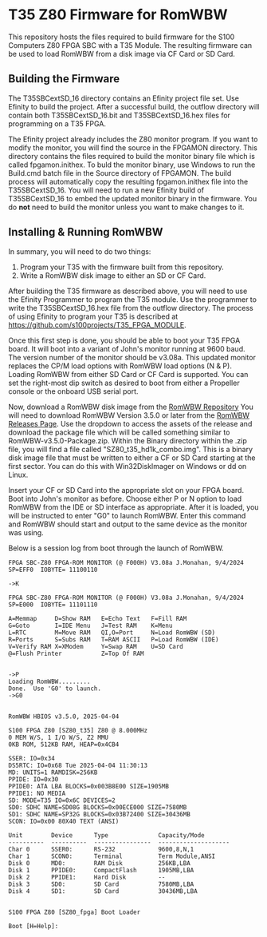 # T35 Z80 Firmware for RomWBW

This repository hosts the files required to build firmware for the S100 Computers
Z80 FPGA SBC with a T35 Module.  The resulting firmware can be used to load
RomWBW from a disk image via CF Card or SD Card.

## Building the Firmware

The T35SBCextSD_16 directory contains an Efinity project file set.  Use Efinity to
build the project.  After a successful build, the outflow directory will contain
both T35SBCextSD_16.bit and T35SBCextSD_16.hex files for programming on a T35 FPGA.

The Efinity project already includes the Z80 monitor program.  If you want to modify the
monitor, you will find the source in the FPGAMON directory.  This directory contains
the files required to build the monitor binary file which is called fpgamon.inithex.
To buld the monitor binary, use Windows to run the Build.cmd batch file in the
Source directory of FPGAMON.  The build process will automatically copy the
resulting fpgamon.inithex file into the T35SBCextSD_16.  You will need to run a
new Efinity build of T35SBCextSD_16 to embed the updated monitor binary in the
firmware.  You do **not** need to build the monitor unless you want to make
changes to it.

## Installing & Running RomWBW

In summary, you will need to do two things:

1. Program your T35 with the firmware built from this repository.
2. Write a RomWBW disk image to either an SD or CF Card.

After building the T35 firmware as described above, you will need to use the Efinity
Programmer to program the T35 module.  Use the programmer to write the T35SBCextSD_16.hex
file from the outflow directory.  The process of using Efinity to program your
T35 is described at <https://github.com/s100projects/T35_FPGA_MODULE>.

Once this first step is done, you should be able to boot your T35 FPGA board.
It will boot into a variant of John's monitor running at 9600 baud.  The version
number of the monitor should be v3.08a.  This updated monitor replaces the CP/M load
options with RomWBW load options (N & P).  Loading RomWBW from either SD Card or CF Card
is supported.  You can set the right-most dip switch as desired to boot from either
a Propeller console or the onboard USB serial port.

Now, download a RomWBW disk image from the [RomWBW Repository](https://github.com/wwarthen/RomWBW)
You will need to download RomWBW Version 3.5.0 or later from the [RomWBW Releases Page](https://github.com/wwarthen/RomWBW/releases).
Use the dropdown to access the assets of the release and download the package file which will be
called something similar to RomWBW-v3.5.0-Package.zip.  Within the Binary directory within
the .zip file, you will find a file called "SZ80_t35_hd1k_combo.img".  This is a binary disk image file
that must be written to either a CF or SD Card starting at the first sector.
You can do this with Win32DiskImager on Windows or dd on Linux.

Insert your CF or SD Card into the appropriate slot on your FPGA board.  Boot into John's monitor as before.
Choose either P or N option to load RomWBW from the IDE or SD interface as appropriate.  After it is loaded,
you will be instructed to enter "G0" to launch RomWBW.  Enter this command and RomWBW should start and output
to the same device as the monitor was using.

Below is a session log from boot through the launch of RomWBW.

```
FPGA SBC-Z80 FPGA-ROM MONITOR (@ F000H) V3.08a J.Monahan, 9/4/2024
SP=EFF0  IOBYTE= 11100110

->K

FPGA SBC-Z80 FPGA-ROM MONITOR (@ F000H) V3.08a J.Monahan, 9/4/2024
SP=E000  IOBYTE= 11101110

A=Memmap     D=Show RAM   E=Echo Text   F=Fill RAM
G=Goto       I=IDE Menu   J=Test RAM    K=Menu
L=RTC        M=Move RAM   QI,O=Port     N=Load RomWBW (SD)
R=Ports      S=Subs RAM   T=RAM ASCII   P=Load RomWBW (IDE)
V=Verify RAM X=XModem     Y=Swap RAM    U=SD Card
@=Flush Printer           Z=Top Of RAM


->P
Loading RomWBW.........
Done.  Use 'G0' to launch.
->G0


RomWBW HBIOS v3.5.0, 2025-04-04

S100 FPGA Z80 [SZ80_t35] Z80 @ 8.000MHz
0 MEM W/S, 1 I/O W/S, Z2 MMU
0KB ROM, 512KB RAM, HEAP=0x4CB4

SSER: IO=0x34
DS5RTC: IO=0x68 Tue 2025-04-04 11:30:13
MD: UNITS=1 RAMDISK=256KB
PPIDE: IO=0x30
PPIDE0: ATA LBA BLOCKS=0x003B8E00 SIZE=1905MB
PPIDE1: NO MEDIA
SD: MODE=T35 IO=0x6C DEVICES=2
SD0: SDHC NAME=SD08G BLOCKS=0x00ECE000 SIZE=7580MB
SD1: SDHC NAME=SP32G BLOCKS=0x03B72400 SIZE=30436MB
SCON: IO=0x00 80X40 TEXT (ANSI)

Unit        Device      Type              Capacity/Mode
----------  ----------  ----------------  --------------------
Char 0      SSER0:      RS-232            9600,8,N,1
Char 1      SCON0:      Terminal          Term Module,ANSI
Disk 0      MD0:        RAM Disk          256KB,LBA
Disk 1      PPIDE0:     CompactFlash      1905MB,LBA
Disk 2      PPIDE1:     Hard Disk         --
Disk 3      SD0:        SD Card           7580MB,LBA
Disk 4      SD1:        SD Card           30436MB,LBA


S100 FPGA Z80 [SZ80_fpga] Boot Loader

Boot [H=Help]:
```
